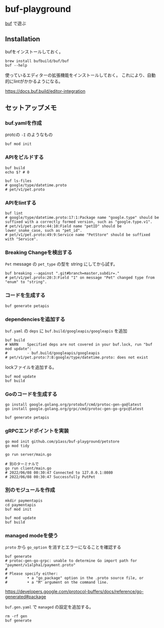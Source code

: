 # buf-playground

[buf](https://docs.buf.build/introduction) で遊ぶ

## Installation

bufをインストールしておく。

```shell
brew install bufbuild/buf/buf
buf --help
```

使っているエディターの拡張機能をインストールしておく。
これにより、自動的にlintがかかるようになる。

https://docs.buf.build/editor-integration

## セットアップメモ

### buf.yamlを作成

protcの `-I` のようなもの

```shell
buf mod init
```

### APIをビルドする

```shell
buf build
echo $? # 0

buf ls-files
# google/type/datetime.proto
# pet/v1/pet.proto

```

### APIをlintする

```shell
buf lint
# google/type/datetime.proto:17:1:Package name "google.type" should be suffixed with a correctly formed version, such as "google.type.v1".
# pet/v1/pet.proto:44:10:Field name "petID" should be lower_snake_case, such as "pet_id".
# pet/v1/pet.proto:49:9:Service name "PetStore" should be suffixed with "Service".
```

### Breaking Changeを検出する

`Pet` message の `pet_type` の型を string にしてから試す。

```shell
buf breaking --against ".git#branch=master,subdir=." 
# pet/v1/pet.proto:20:3:Field "1" on message "Pet" changed type from "enum" to "string".

```

### コードを生成する

```shell
buf generate petapis
```

### dependenciesを追加する

`buf.yaml` の `deps` に `buf.build/googleapis/googleapis` を追加

```shell
buf build
# WARN    Specified deps are not covered in your buf.lock, run "buf mod update":
#         - buf.build/googleapis/googleapis
# pet/v1/pet.proto:7:8:google/type/datetime.proto: does not exist
```

lockファイルを追加する。

```shell
buf mod update
buf build
```

### Goのコードを生成する

```shell
go install google.golang.org/protobuf/cmd/protoc-gen-go@latest
go install google.golang.org/grpc/cmd/protoc-gen-go-grpc@latest
```

```shell
buf generate petapis
```

### gRPCエンドポイントを実装

```shell
go mod init github.com/p1ass/buf-playground/petstore
go mod tidy
```

```shell
go run server/main.go

# 別のターミナルで
go run client/main.go
# 2022/06/08 00:30:47 Connected to 127.0.0.1:8080
# 2022/06/08 00:30:47 Successfully PutPet
```

### 別のモジュールを作成

```shell
mkdir paymentapis
cd paymentapis
buf mod init
```

```shell
buf mod update
buf build
```

### managed modeを使う

`proto` から `go_option` を消すとエラーになることを確認する

```shell
buf generate
# protoc-gen-go-grpc: unable to determine Go import path for "payment/v1alpha1/payment.proto"
# 
# Please specify either:
#         • a "go_package" option in the .proto source file, or
#         • a "M" argument on the command line.
```

https://developers.google.com/protocol-buffers/docs/reference/go-generated#package

`buf.gen.yaml` で `managed` の設定を追加する。

```shell
rm -rf gen
buf generate
```